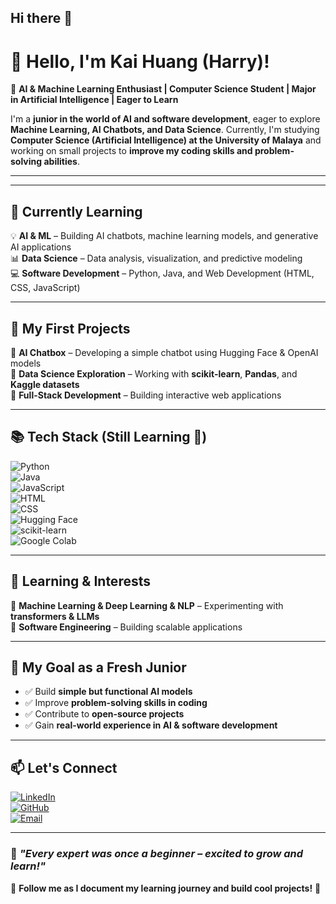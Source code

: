 ## Hi there 👋
# 👋 Hello, I'm Kai Huang (Harry)!

🚀 **AI & Machine Learning Enthusiast | Computer Science Student | Major in Artificial Intelligence | Eager to Learn**  

I'm a **junior in the world of AI and software development**, eager to explore **Machine Learning, AI Chatbots, and Data Science**. Currently, I'm studying **Computer Science (Artificial Intelligence) at the University of Malaya** and working on small projects to **improve my coding skills and problem-solving abilities**.  

---
---

## 🌱 **Currently Learning**  
💡 **AI & ML** – Building AI chatbots, machine learning models, and generative AI applications  
📊 **Data Science** – Data analysis, visualization, and predictive modeling  
💻 **Software Development** – Python, Java, and Web Development (HTML, CSS, JavaScript)  

---

## 🚀 **My First Projects**  
🔹 **AI Chatbox** – Developing a simple chatbot using Hugging Face & OpenAI models  
🔹 **Data Science Exploration** – Working with **scikit-learn**, **Pandas**, and **Kaggle datasets**  
🔹 **Full-Stack Development** – Building interactive web applications  

---

## 📚 **Tech Stack  (Still Learning 🚀)**
![Python](https://img.shields.io/badge/-Python-3776AB?style=flat&logo=python&logoColor=white)  
![Java](https://img.shields.io/badge/-Java-007396?style=flat&logo=java&logoColor=white)  
![JavaScript](https://img.shields.io/badge/-JavaScript-F7DF1E?style=flat&logo=javascript&logoColor=black)  
![HTML](https://img.shields.io/badge/-HTML-E34F26?style=flat&logo=html5&logoColor=white)  
![CSS](https://img.shields.io/badge/-CSS-1572B6?style=flat&logo=css3&logoColor=white)  
![Hugging Face](https://img.shields.io/badge/-Hugging%20Face-FFD700?style=flat&logo=huggingface&logoColor=black)  
![scikit-learn](https://img.shields.io/badge/-scikit%20learn-F7931E?style=flat&logo=scikit-learn&logoColor=white)  
![Google Colab](https://img.shields.io/badge/-Google%20Colab-F9AB00?style=flat&logo=google-colab&logoColor=black)  

---

## 🌱 **Learning & Interests** 
🔹 **Machine Learning & Deep Learning & NLP** – Experimenting with **transformers & LLMs**  
🔹 **Software Engineering** – Building scalable applications  

---

## 🎯 **My Goal as a Fresh Junior**  
- ✅ Build **simple but functional AI models**  
- ✅ Improve **problem-solving skills in coding**  
- ✅ Contribute to **open-source projects**  
- ✅ Gain **real-world experience in AI & software development**

---
  
## 📫 **Let's Connect** 
[![LinkedIn](https://img.shields.io/badge/-LinkedIn-0077B5?style=flat&logo=linkedin&logoColor=white)](https://www.linkedin.com/in/cheng-kai-huang-913240201/)  
[![GitHub](https://img.shields.io/badge/-GitHub-181717?style=flat&logo=github&logoColor=white)](https://github.com/KaiHuang05)  
[![Email](https://img.shields.io/badge/-Email-D14836?style=flat&logo=gmail&logoColor=white)](mailto:harrycheng280505@gmail.com)  

---

### 🌟 *"Every expert was once a beginner – excited to grow and learn!"*  

🔔 **Follow me as I document my learning journey and build cool projects!** 🚀
